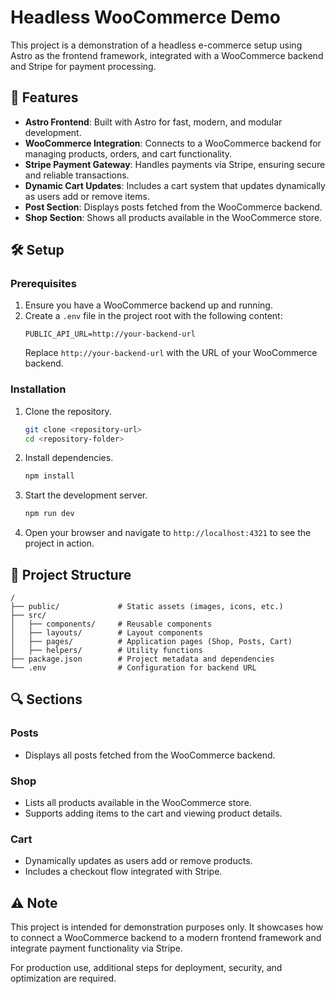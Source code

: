 # Headless WooCommerce Demo

This project is a demonstration of a headless e-commerce setup using Astro as the frontend framework, integrated with a WooCommerce backend and Stripe for payment processing.

## 🚀 Features

- **Astro Frontend**: Built with Astro for fast, modern, and modular development.
- **WooCommerce Integration**: Connects to a WooCommerce backend for managing products, orders, and cart functionality.
- **Stripe Payment Gateway**: Handles payments via Stripe, ensuring secure and reliable transactions.
- **Dynamic Cart Updates**: Includes a cart system that updates dynamically as users add or remove items.
- **Post Section**: Displays posts fetched from the WooCommerce backend.
- **Shop Section**: Shows all products available in the WooCommerce store.

## 🛠 Setup

### Prerequisites

1. Ensure you have a WooCommerce backend up and running.
2. Create a `.env` file in the project root with the following content:
   ```env
   PUBLIC_API_URL=http://your-backend-url
   ```
   Replace `http://your-backend-url` with the URL of your WooCommerce backend.

### Installation

1. Clone the repository.
   ```bash
   git clone <repository-url>
   cd <repository-folder>
   ```
2. Install dependencies.
   ```bash
   npm install
   ```
3. Start the development server.
   ```bash
   npm run dev
   ```

4. Open your browser and navigate to `http://localhost:4321` to see the project in action.

## 📂 Project Structure

```text
/
├── public/             # Static assets (images, icons, etc.)
├── src/
│   ├── components/     # Reusable components
│   ├── layouts/        # Layout components
│   ├── pages/          # Application pages (Shop, Posts, Cart)
│   ├── helpers/        # Utility functions
├── package.json        # Project metadata and dependencies
└── .env                # Configuration for backend URL
```

## 🔍 Sections

### Posts
- Displays all posts fetched from the WooCommerce backend.

### Shop
- Lists all products available in the WooCommerce store.
- Supports adding items to the cart and viewing product details.

### Cart
- Dynamically updates as users add or remove products.
- Includes a checkout flow integrated with Stripe.

## ⚠️ Note

This project is intended for demonstration purposes only. It showcases how to connect a WooCommerce backend to a modern frontend framework and integrate payment functionality via Stripe.

For production use, additional steps for deployment, security, and optimization are required.
